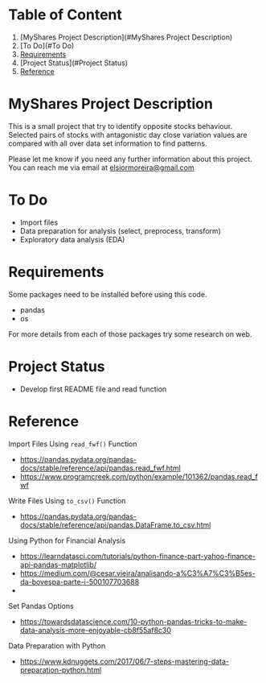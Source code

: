 
# Table of Content
1. [MyShares Project Description](#MyShares Project Description)
2. [To Do](#To Do)
3. [Requirements](#Requirements)
4. [Project Status](#Project Status)
5. [Reference](#Reference)


# MyShares Project Description
This is a small project that try to identify opposite stocks 
behaviour. Selected pairs of stocks with antagonistic day close 
variation values are compared with all over data set information 
to find patterns.

Please let me know if you need any further information about this 
project. You can reach me via email at 
[elsiormoreira@gmail.com](mailto:elsiormoreria@gmail.com)


# To Do
- Import files
- Data preparation for analysis (select, preprocess, transform)
- Exploratory data analysis (EDA)


# Requirements
Some packages need to be installed before using this code.

- pandas
- os

For more details from each of those packages try some research on web.


# Project Status
- Develop first README file and read function


# Reference
Import Files Using `read_fwf()` Function
- https://pandas.pydata.org/pandas-docs/stable/reference/api/pandas.read_fwf.html
- https://www.programcreek.com/python/example/101362/pandas.read_fwf

Write Files Using `to_csv()` Function   
- https://pandas.pydata.org/pandas-docs/stable/reference/api/pandas.DataFrame.to_csv.html

Using Python for Financial Analysis
- https://learndatasci.com/tutorials/python-finance-part-yahoo-finance-api-pandas-matplotlib/
- https://medium.com/@cesar.vieira/analisando-a%C3%A7%C3%B5es-da-bovespa-parte-i-500107703688
- 

Set Pandas Options
- https://towardsdatascience.com/10-python-pandas-tricks-to-make-data-analysis-more-enjoyable-cb8f55af8c30

Data Preparation with Python
- https://www.kdnuggets.com/2017/06/7-steps-mastering-data-preparation-python.html
